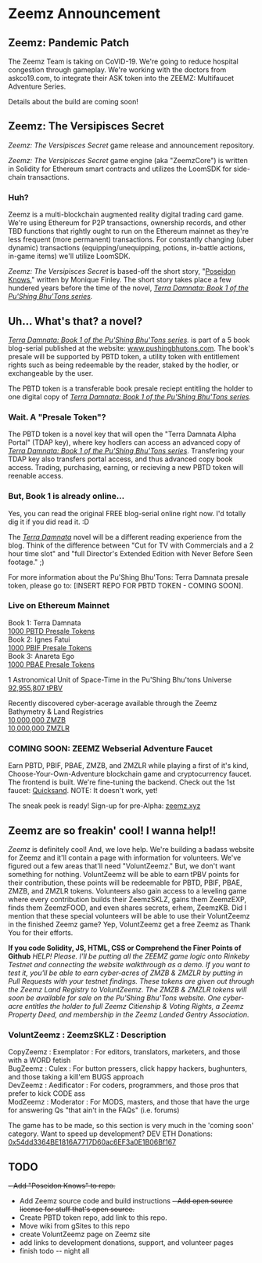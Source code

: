 # Zeemz Announcement
## Zeemz: Pandemic Patch
The Zeemz Team is taking on CoVID-19. We're going to reduce hospital congestion through gameplay. We're working with the doctors from askco19.com, to integrate their ASK token into the ZEEMZ: Multifaucet Adventure Series. 

Details about the build are coming soon!  

## Zeemz: The Versipisces Secret
*Zeemz: The Versipisces Secret* game release and announcement repository.

*Zeemz: The Versipisces Secret* game engine (aka "ZeemzCore") is written in Solidity for Ethereum smart contracts and utilizes the LoomSDK for side-chain transactions. 

### Huh?

Zeemz is a multi-blockchain augmented reality digital trading card game. We're using Ethereum for P2P transactions, ownership records, and other TBD functions that rightly ought to run on the Ethereum mainnet as they're less frequent (more permanent) transactions. For constantly changing (uber dynamic) transactions (equipping/unequipping, potions, in-battle actions, in-game items) we'll utilize LoomSDK.    

*Zeemz: The Versipisces Secret* is based-off the short story, "[Poseidon Knows](https://github.com/pushingbhutons/zeemz-ann/blob/master/Poseidon%20Knows.doc)," written by Monique Finley. The short story takes place a few hundered years before the time of the novel, *[Terra Damnata: Book 1 of the Pu'Shing Bhu'Tons series](https://book1.pushingbhutons.com/p/chapters.html).* 


## Uh... What's that? a novel?

*[Terra Damnata: Book 1 of the Pu'Shing Bhu'Tons series](https://book1.pushingbhutons.com/p/chapters.html).* is part of a 5 book blog-serial published at the website: www.pushingbhutons.com. The book's presale will be supported by PBTD token, a utility token with entitlement rights such as being redeemable by the reader, staked by the hodler, or exchangeable by the user.  

The PBTD token is a transferable book presale reciept entitling the holder to one digital copy of *[Terra Damnata: Book 1 of the Pu'Shing Bhu'Tons series](https://book1.pushingbhutons.com/p/chapters.html).*

### Wait. A "Presale Token"? 
The PBTD token is a novel key that will open the "Terra Damnata Alpha Portal" (TDAP key), where key hodlers can access an advanced copy of *[Terra Damnata: Book 1 of the Pu'Shing Bhu'Tons series](https://book1.pushingbhutons.com/p/chapters.html)*. Transfering your TDAP key also transfers portal access, and thus advanced copy book access. Trading, purchasing, earning, or recieving a new PBTD token will reenable access.

### But, Book 1 is already online...
Yes, you can read the original FREE blog-serial online right now. I'd totally dig it if you did read it. :D

The [*Terra Damnata*](book1.pushingbhutons.com) novel will be a different reading experience from the blog. Think of the difference between "Cut for TV with Commercials and a 2 hour time slot" and "full Director's Extended Edition with Never Before Seen footage." ;)   

For more information about the Pu'Shing Bhu'Tons: Terra Damnata presale token, please go to: [INSERT REPO FOR PBTD TOKEN - COMING SOON].

### Live on Ethereum Mainnet
Book 1: Terra Damnata<br />
[1000 PBTD Presale Tokens](https://etherscan.io/token/0x66617d37793c1a6beda3b433b501e60310f31730)<br />
Book 2: Ignes Fatui<br />
[1000 PBIF Presale Tokens](https://etherscan.io/token/0x88cef2ba2e715c7211cd204acb089d3e3131f27b)<br />
Book 3: Anareta Ego<br />
[1000 PBAE Presale Tokens](https://etherscan.io/token/0x79eb6f0fac2b10b452c03880eb72c749ff29c147)<br />

1 Astronomical Unit of Space-Time in the Pu'Shing Bhu'tons Universe<br />
[92,955,807 tPBV](https://etherscan.io/token/0x4877d13ac6ccaa947b74792b9bd46afc5e00e8eb)<br />

Recently discovered cyber-acerage available through the Zeemz Bathymetry & Land Registries <br />
[10,000,000 ZMZB](https://etherscan.io/token/0xffcf27ced025f30324be76b54192df40028e1f9c)<br />
[10,000,000 ZMZLR](https://etherscan.io/token/0x97971e65a8a1506d56e841344b782e5e2d5fae1c)<br />

### COMING SOON: ZEEMZ Webserial Adventure Faucet
Earn PBTD, PBIF, PBAE, ZMZB, and ZMZLR while playing a first of it's kind, Choose-Your-Own-Adventure blockchain game and cryptocurrency faucet. The frontend is built. We're fine-tuning the backend. Check out the 1st faucet: [Quicksand](https://faucet.zeemz.xyz). NOTE: It doesn't work, yet!

The sneak peek is ready! Sign-up for pre-Alpha:
[zeemz.xyz](https://www.zeemz.xyz) 


## Zeemz are so freakin' cool! I wanna help!!

*Zeemz* is definitely cool! And, we love help. We're building a badass website for Zeemz and it'll contain a page with information for volunteers. We've figured out a few areas that'll need "VoluntZeemz." But, we don't want something for nothing. VoluntZeemz will be able to earn tPBV points for their contribution, these points will be redeemable for PBTD, PBIF, PBAE, ZMZB, and ZMZLR tokens. Volunteers also gain access to a leveling game where every contribution builds their ZeemzSKLZ, gains them ZeemzEXP, finds them ZeemzFOOD, and even shares secrets, erhem, ZeemzKB. Did I mention that these special volunteers will be able to use their VoluntZeemz in the finished Zeemz game? Yep, VoluntZeemz get a free Zeemz as Thank You for their efforts.

**If you code Solidity, JS, HTML, CSS or Comprehend the Finer Points of Github**
*HELP! Please. I'll be putting all the ZEEMZ game logic onto Rinkeby Testnet and connecting the website walkthrough as a demo. If you want to test it, you'll be able to earn cyber-acres of ZMZB & ZMZLR by putting in Pull Requests with your testnet findings. These tokens are given out through the Zeemz Land Registry to VoluntZeemz. The ZMZB & ZMZLR tokens will soon be available for sale on the Pu'Shing Bhu'Tons website. One cyber-acre entitles the holder to full Zeemz Citienship & Voting Rights, a Zeemz Property Deed, and membership in the Zeemz Landed Gentry Association.*   


### VoluntZeemz : ZeemzSKLZ : Description
CopyZeemz : Exemplator : For editors, translators, marketers, and those with a WORD fetish <br />
BugZeemz : Culex : For button pressers, click happy hackers, bughunters, and those taking a kill'em BUGS approach <br />
DevZeemz : Aedificator : For coders, programmers, and those pros that prefer to kick CODE ass<br />
ModZeemz : Moderator : For MODS, masters, and those that have the urge for answering Qs "that ain't in the FAQs" (i.e. forums)<br />

The game has to be made, so this section is very much in the 'coming soon' category. Want to speed up development? 
DEV ETH Donations: [0x54dd3364BE1816A7717D60ac6EF3a0E1B06Bf167](https://etherscan.io/address/0x54dd3364be1816a7717d60ac6ef3a0e1b06bf167) 


## TODO
~~- Add "Poseidon Knows" to repo.~~
- Add Zeemz source code and build instructions
~~- Add open source license for stuff that's open source.~~
- Create PBTD token repo, add link to this repo.
- Move wiki from gSites to this repo 
- create VoluntZeemz page on Zeemz site
- add links to development donations, support, and volunteer pages
- finish todo -- night all
